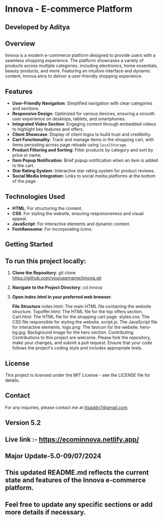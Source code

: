 # Innova - E-commerce Platform

## Developed by Aditya

## Overview

Innova is a modern e-commerce platform designed to provide users with a seamless shopping experience. The platform showcases a variety of products across multiple categories, including electronics, home essentials, beauty products, and more. Featuring an intuitive interface and dynamic content, Innova aims to deliver a user-friendly shopping experience.

## Features

- **User-Friendly Navigation**: Simplified navigation with clear categories and sections.
- **Responsive Design**: Optimized for various devices, ensuring a smooth user experience on desktops, tablets, and smartphones.
- **Integrated Video Section**: Engaging content through embedded videos to highlight key features and offers.
- **Client Showcase**: Display of client logos to build trust and credibility.
- **Cart Functionality**: Track and manage items in the shopping cart, with items persisting across page reloads using `localStorage`.
- **Product Filtering and Sorting**: Filter products by category and sort by price or name.
- **Item Popup Notification**: Brief popup notification when an item is added to the cart.
- **Star Rating System**: Interactive star rating system for product reviews.
- **Social Media Integration**: Links to social media platforms at the bottom of the page.

## Technologies Used

- **HTML**: For structuring the content.
- **CSS**: For styling the website, ensuring responsiveness and visual appeal.
- **JavaScript**: For interactive elements and dynamic content.
- **FontAwesome**: For incorporating icons.

## Getting Started

## To run this project locally:

1. **Clone the Repository**:
   git clone https://github.com/yourusername/innova.git

2. **Navigate to the Project Directory**:
   cd innova

3. **Open index.html in your preferred web browser**.

   **File Structure**
index.html: The main HTML file containing the website structure.
Topoffer.html: The HTML file for the top offers section.
Cart.html: The HTML file for the shopping cart page.
styles.css: The CSS file responsible for styling the website.
script.js: The JavaScript file for interactive elements.
logo.png: The favicon for the website.
hero-bg.jpg: Background image for the hero section.
Contributing
Contributions to this project are welcome. Please fork the repository, make your changes, and submit a pull request. Ensure that your code follows the project's coding style and includes appropriate tests.

## License
This project is licensed under the MIT License - see the LICENSE file for details.

## Contact
For any inquiries, please contact me at itisaddy7@gmail.com.

## Version 5.2

## Live link :- https://ecominnova.netlify.app/



## Major Update-5.0-09/07/2024


## This updated README.md reflects the current state and features of the Innova e-commerce platform.

## Feel free to update any specific sections or add more details if necessary.
